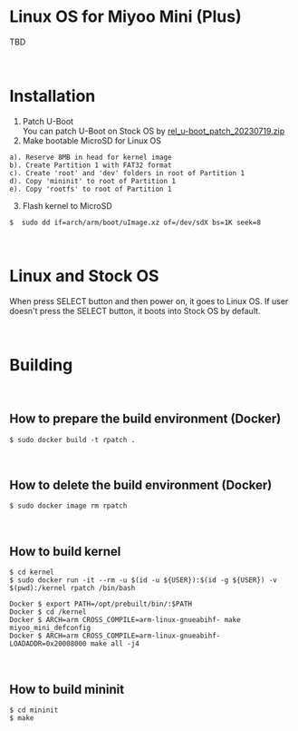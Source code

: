 # Linux OS for Miyoo Mini (Plus)
TBD

&nbsp;

# Installation
1. Patch U-Boot  
  You can patch U-Boot on Stock OS by [rel_u-boot_patch_20230719.zip](https://github.com/steward-fu/website/releases/download/miyoo-mini-plus/rel_u-boot_patch_20230719.zip)
2. Make bootable MicroSD for Linux OS
```
a). Reserve 8MB in head for kernel image
b). Create Partition 1 with FAT32 format
c). Create 'root' and 'dev' folders in root of Partition 1
d). Copy 'mininit' to root of Partition 1
e). Copy 'rootfs' to root of Partition 1
```
3. Flash kernel to MicroSD
```
$  sudo dd if=arch/arm/boot/uImage.xz of=/dev/sdX bs=1K seek=8
```

&nbsp;

# Linux and Stock OS
When press SELECT button and then power on, it goes to Linux OS. If user doesn't press the SELECT button, it boots into Stock OS by default.

&nbsp;

# Building

&nbsp;

## How to prepare the build environment (Docker)
```
$ sudo docker build -t rpatch .
```

&nbsp;

## How to delete the build environment (Docker)
```
$ sudo docker image rm rpatch
```

&nbsp;

## How to build kernel
```
$ cd kernel
$ sudo docker run -it --rm -u $(id -u ${USER}):$(id -g ${USER}) -v $(pwd):/kernel rpatch /bin/bash

Docker $ export PATH=/opt/prebuilt/bin/:$PATH
Docker $ cd /kernel
Docker $ ARCH=arm CROSS_COMPILE=arm-linux-gnueabihf- make miyoo_mini_defconfig
Docker $ ARCH=arm CROSS_COMPILE=arm-linux-gnueabihf- LOADADDR=0x20008000 make all -j4
```

&nbsp;

## How to build mininit
```
$ cd mininit
$ make
```

